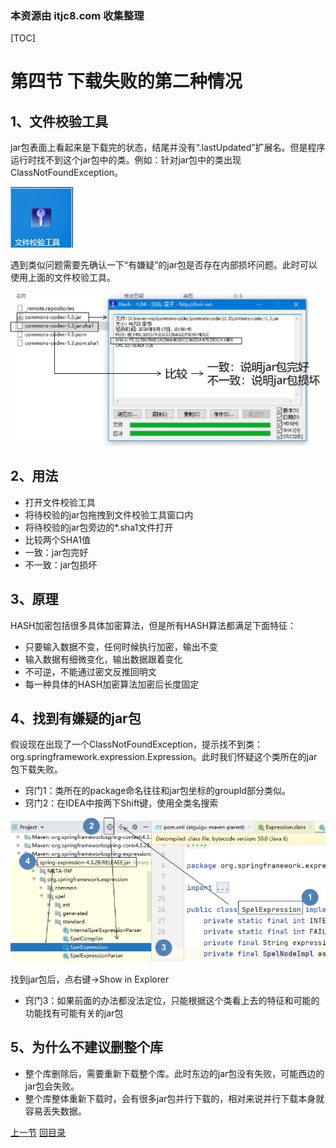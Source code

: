 ### 本资源由 itjc8.com 收集整理
[TOC]

# 第四节 下载失败的第二种情况



## 1、文件校验工具

jar包表面上看起来是下载完的状态，结尾并没有“.lastUpdated”扩展名。但是程序运行时找不到这个jar包中的类。例如：针对jar包中的类出现ClassNotFoundException。

![images](images/img033.jpg)

遇到类似问题需要先确认一下“有嫌疑”的jar包是否存在内部损坏问题。此时可以使用上面的文件校验工具。

![images](images/img039.jpg)



## 2、用法

- 打开文件校验工具
- 将待校验的jar包拖拽到文件校验工具窗口内
- 将待校验的jar包旁边的*.sha1文件打开
- 比较两个SHA1值
- 一致：jar包完好
- 不一致：jar包损坏



## 3、原理

HASH加密包括很多具体加密算法，但是所有HASH算法都满足下面特征：

- 只要输入数据不变，任何时候执行加密，输出不变
- 输入数据有细微变化，输出数据跟着变化
- 不可逆，不能通过密文反推回明文
- 每一种具体的HASH加密算法加密后长度固定



## 4、找到有嫌疑的jar包

假设现在出现了一个ClassNotFoundException，提示找不到类：org.springframework.expression.Expression。此时我们怀疑这个类所在的jar包下载失败。<br/>

- 窍门1：类所在的package命名往往和jar包坐标的groupId部分类似。
- 窍门2：在IDEA中按两下Shift键，使用全类名搜索

![images](images/img040.jpg)

找到jar包后，点右键→Show in Explorer

- 窍门3：如果前面的办法都没法定位，只能根据这个类看上去的特征和可能的功能找有可能有关的jar包



## 5、为什么不建议删整个库

- 整个库删除后，需要重新下载整个库。此时东边的jar包没有失败，可能西边的jar包会失败。
- 整个库整体重新下载时，会有很多jar包并行下载的，相对来说并行下载本身就容易丢失数据。



[上一节](verse03.html) [回目录](index.html)